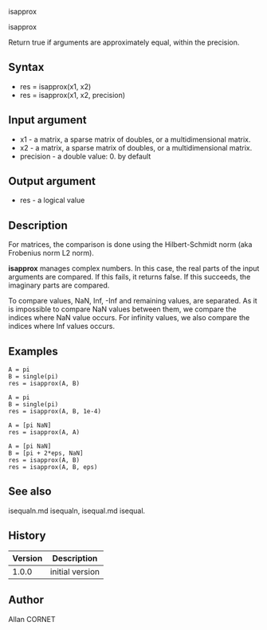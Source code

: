 



isapprox


isapprox

Return true if arguments are approximately equal, within the precision.

## Syntax

- res = isapprox(x1, x2)
- res = isapprox(x1, x2, precision)

## Input argument

 - x1 - a matrix, a sparse matrix of doubles, or a multidimensional matrix.
 - x2 - a matrix, a sparse matrix of doubles, or a multidimensional matrix.
 - precision - a double value: 0. by default

## Output argument

 - res - a logical value

## Description


  <p>For matrices, the comparison is done using the Hilbert-Schmidt norm (aka Frobenius norm L2 norm).</p>
  <p><b>isapprox</b> manages complex numbers. In this case, the real parts of the input arguments are compared. If this fails, it returns false. If this succeeds, the imaginary parts are compared.</p>
  <p>To compare values, NaN, Inf, -Inf and remaining values, are separated. As it is impossible to compare NaN values between them, we compare the indices where NaN value occurs. For infinity values, we also compare the indices where Inf values occurs.</p>


## Examples

```Nelson
A = pi
B = single(pi)
res = isapprox(A, B)
```
```Nelson
A = pi
B = single(pi)
res = isapprox(A, B, 1e-4)
```
```Nelson
A = [pi NaN]
res = isapprox(A, A)
```
```Nelson
A = [pi NaN]
B = [pi + 2*eps, NaN]
res = isapprox(A, B)
res = isapprox(A, B, eps)
```

## See also

isequaln.md isequaln, isequal.md isequal.
## History

|Version|Description|
|------|------|
|1.0.0|initial version|


## Author

Allan CORNET



